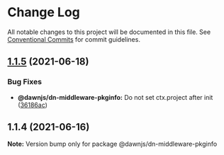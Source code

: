 # Change Log

All notable changes to this project will be documented in this file.
See [Conventional Commits](https://conventionalcommits.org) for commit guidelines.

## [1.1.5](https://github.com/alibaba/dawn/compare/@dawnjs/dn-middleware-pkginfo@1.1.4...@dawnjs/dn-middleware-pkginfo@1.1.5) (2021-06-18)

### Bug Fixes

- **@dawnjs/dn-middleware-pkginfo:** Do not set ctx.project after init ([36186ac](https://github.com/alibaba/dawn/commit/36186aca5679a3327930067ee633eab585d5f09e))

## 1.1.4 (2021-06-16)

**Note:** Version bump only for package @dawnjs/dn-middleware-pkginfo
